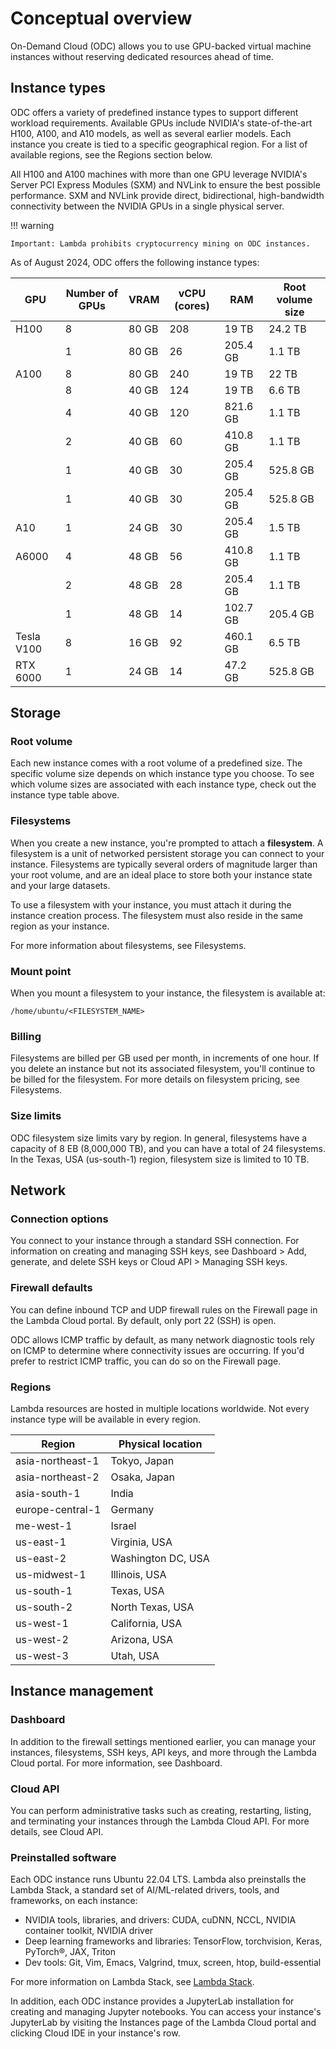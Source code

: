 # Conceptual overview

On-Demand Cloud (ODC) allows you to use GPU-backed virtual machine instances
without reserving dedicated resources ahead of time.

## Instance types

ODC offers a variety of predefined instance types to support different
workload requirements.  Available GPUs include NVIDIA's state-of-the-art H100,
A100, and A10 models, as well as several earlier models. Each instance you
create is tied to a specific geographical region. For a list of available
regions, see the Regions section below.

All H100 and A100 machines with more than one GPU leverage NVIDIA's Server PCI
Express Modules (SXM) and NVLink to ensure the best possible performance. SXM
and NVLink provide direct, bidirectional, high-bandwidth connectivity between
the NVIDIA GPUs in a single physical server.

!!! warning

    Important: Lambda prohibits cryptocurrency mining on ODC instances.

As of August 2024, ODC offers the following instance types:

| GPU        | Number of GPUs | VRAM  | vCPU (cores) | RAM      | Root volume size |
| ---------- | -------------- | ----- | ------------ | -------- | ---------------- |
| H100       | 8              | 80 GB | 208          | 19 TB    | 24.2 TB          |
|            | 1              | 80 GB | 26           | 205.4 GB | 1.1 TB           |
| A100       | 8              | 80 GB | 240          | 19 TB    | 22 TB            |
|            | 8              | 40 GB | 124          | 19 TB    | 6.6 TB           |
|            | 4              | 40 GB | 120          | 821.6 GB | 1.1 TB           |
|            | 2              | 40 GB | 60           | 410.8 GB | 1.1 TB           |
|            | 1              | 40 GB | 30           | 205.4 GB | 525.8 GB         |
|            | 1              | 40 GB | 30           | 205.4 GB | 525.8 GB         |
| A10        | 1              | 24 GB | 30           | 205.4 GB | 1.5 TB           |
| A6000      | 4              | 48 GB | 56           | 410.8 GB | 1.1 TB           |
|            | 2              | 48 GB | 28           | 205.4 GB | 1.1 TB           |
|            | 1              | 48 GB | 14           | 102.7 GB | 205.4 GB         |
| Tesla V100 | 8              | 16 GB | 92           | 460.1 GB | 6.5 TB           |
| RTX 6000   | 1              | 24 GB | 14           | 47.2 GB  | 525.8 GB         |

## Storage

### Root volume

Each new instance comes with a root volume of a predefined size. The specific
volume size depends on which instance type you choose. To see which volume
sizes are associated with each instance type, check out the instance type
table above.

### Filesystems

When you create a new instance, you're prompted to attach a **filesystem**. A
filesystem is a unit of networked persistent storage you can connect to your
instance. Filesystems are typically several orders of magnitude larger than
your root volume, and are an ideal place to store both your instance state and
your large datasets.

To use a filesystem with your instance, you must attach it during the instance
creation process.  The filesystem must also reside in the same region as your
instance.

For more information about filesystems, see Filesystems.

### Mount point

When you mount a filesystem to your instance, the filesystem is available at:

```
/home/ubuntu/<FILESYSTEM_NAME>
```

### Billing

Filesystems are billed per GB used per month, in increments of one hour. If
you delete an instance but not its associated filesystem, you'll continue to
be billed for the filesystem. For more details on filesystem pricing, see
Filesystems.

### Size limits

ODC filesystem size limits vary by region. In general, filesystems have a
capacity of 8 EB (8,000,000 TB), and you can have a total of 24 filesystems.
In the Texas, USA (us-south-1) region, filesystem size is limited to 10 TB.

## Network

### Connection options

You connect to your instance through a standard SSH connection. For
information on creating and managing SSH keys, see Dashboard > Add, generate,
and delete SSH keys or Cloud API > Managing SSH keys.

### Firewall defaults

You can define inbound TCP and UDP firewall rules on the Firewall page in the
Lambda Cloud portal. By default, only port 22 (SSH) is open.

ODC allows ICMP traffic by default, as many network diagnostic tools rely on
ICMP to determine where connectivity issues are occurring. If you'd prefer to
restrict ICMP traffic, you can do so on the Firewall page.

### Regions

Lambda resources are hosted in multiple locations worldwide. Not every
instance type will be available in every region.

| Region           | Physical location  |
| ---------------- | ------------------ |
| asia-northeast-1 | Tokyo, Japan       |
| asia-northeast-2 | Osaka, Japan       |
| asia-south-1     | India              |
| europe-central-1 | Germany            |
| me-west-1        | Israel             |
| us-east-1        | Virginia, USA      |
| us-east-2        | Washington DC, USA |
| us-midwest-1     | Illinois, USA      |
| us-south-1       | Texas, USA         |
| us-south-2       | North Texas, USA   |
| us-west-1        | California, USA    |
| us-west-2        | Arizona, USA       |
| us-west-3        | Utah, USA          |

## Instance management

### Dashboard

In addition to the firewall settings mentioned earlier, you can manage your
instances, filesystems, SSH keys, API keys, and more through the Lambda Cloud
portal. For more information, see Dashboard.

### Cloud API

You can perform administrative tasks such as creating, restarting, listing,
and terminating your instances through the Lambda Cloud API. For more details,
see Cloud API.

### Preinstalled software

Each ODC instance runs Ubuntu 22.04 LTS. Lambda also preinstalls the Lambda
Stack, a standard set of AI/ML-related drivers, tools, and frameworks, on each
instance:

- NVIDIA tools, libraries, and drivers: CUDA, cuDNN, NCCL, NVIDIA container
  toolkit, NVIDIA driver
- Deep learning frameworks and libraries: TensorFlow, torchvision, Keras,
  PyTorch®, JAX, Triton
- Dev tools: Git, Vim, Emacs, Valgrind, tmux, screen, htop, build-essential

For more information on Lambda Stack, see [Lambda Stack](https://lambdalabs.com/lambda-stack-deep-learning-software).

In addition, each ODC instance provides a JupyterLab installation for creating
and managing Jupyter notebooks. You can access your instance's JupyterLab by
visiting the Instances page of the Lambda Cloud portal and clicking Cloud IDE
in your instance's row.
